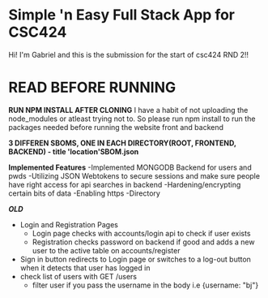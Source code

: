 # Simple 'n Easy Full Stack App for CSC424

Hi! I'm Gabriel and this is the submission for the start of csc424 RND 2!!

# READ BEFORE RUNNING

**RUN NPM INSTALL AFTER CLONING**
I have a habit of not uploading the node_modules or atleast trying not to. So please run npm install to run the packages needed before running the website front and backend

**3 DIFFEREN SBOMS, ONE IN EACH DIRECTORY(ROOT, FRONTEND, BACKEND) - title 'location'SBOM.json**

**Implemented Features**
-Implemented MONGODB Backend for users and pwds
-Utilizing JSON Webtokens to secure sessions and make sure people have right access for api searches in backend
-Hardening/encrypting certain bits of data
-Enabling https
-Directory


***OLD***
 - Login and Registration Pages
	 - Login page checks with accounts/login api to check if user exists
	 - Registration checks password on backend if good and adds a new user to the active table on accounts/register
 - Sign in button redirects to Login page or switches to a log-out button when it detects that user has logged in
 - check list of users with GET /users
	 - filter user if you pass the username in the body i.e {username: "bj"}
